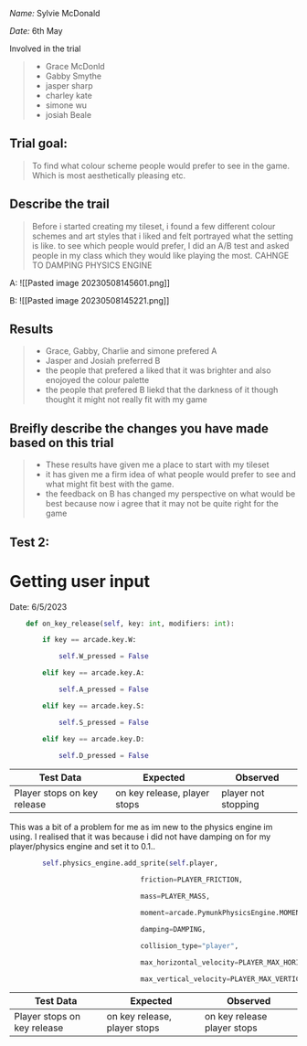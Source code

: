 _Name:_ Sylvie McDonald

_Date:_ 6th May

Involved in the trial
>- Grace McDonld
>- Gabby Smythe
>- jasper sharp
>- charley kate
>- simone wu
>- josiah Beale

## Trial goal:
> To find what colour scheme people would prefer to see in the game. Which is most aesthetically pleasing etc.


## Describe the trail
>Before i started creating my tileset, i found a few different colour schemes and art styles that i liked and felt portrayed what the setting is like. to see which people would prefer, I did an A/B test and asked people in my class which they would like playing the most. CAHNGE TO DAMPING PHYSICS ENGINE



A:
![[Pasted image 20230508145601.png]]

B:
![[Pasted image 20230508145221.png]]


## Results
> - Grace, Gabby, Charlie and simone prefered A
> - Jasper and Josiah preferred B
> - the people that prefered a liked that it was brighter and also enojoyed the colour palette
> - the people that prefered B liekd that the darkness of it though thought it might not really fit with my game
>
## Breifly describe the changes you have made based on this trial
> - These results have given me a place to start with my tileset 
> - it has given me a firm idea of what people would prefer to see and what might fit best with the game.
> - the feedback on B has changed my perspective on what would be best because now i agree that it may not be quite right for the game

## Test 2:
# Getting user input

Date: 6/5/2023

```python
    def on_key_release(self, key: int, modifiers: int):

        if key == arcade.key.W:

            self.W_pressed = False

        elif key == arcade.key.A:

            self.A_pressed = False

        elif key == arcade.key.S:

            self.S_pressed = False

        elif key == arcade.key.D:

            self.D_pressed = False
```

| Test Data                    | Expected                        | Observed                       |
| ---------------------------- | ------------------------------- | ------------------------------ |
| Player stops on key release    | on key release, player stops                         | player not stopping                       |

This was a bit of a problem for me as im new to the physics engine im using. I realised that it was because i did not have damping on for my player/physics engine and set it to 0.1..

```python
        self.physics_engine.add_sprite(self.player,

                                friction=PLAYER_FRICTION,

                                mass=PLAYER_MASS,

                                moment=arcade.PymunkPhysicsEngine.MOMENT_INF,

                                damping=DAMPING,

                                collision_type="player",

                                max_horizontal_velocity=PLAYER_MAX_HORIZONTAL_SPEED,

                                max_vertical_velocity=PLAYER_MAX_VERTICAL_SPEED)
```

| Test Data                    | Expected                        | Observed                       |
| ---------------------------- | ------------------------------- | ------------------------------ |
| Player stops on key release  | on key release, player stops    | on key release player stops    |
